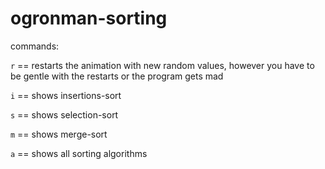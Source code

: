 # ogronman-sorting

commands:

`r` == restarts the animation with new random values, however you have to be gentle with the restarts or the program gets mad

`i` == shows insertions-sort

`s` == shows selection-sort

`m` == shows merge-sort

`a` == shows all sorting algorithms 
